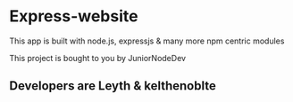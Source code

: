 # Express-website 

This app is built with node.js, expressjs & many more npm centric modules

This project is bought to you by JuniorNodeDev

## Developers are Leyth & kelthenoblte